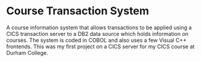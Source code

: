 # Course Transaction System
A course information system that allows transactions to be applied using a CICS transaction server to a DB2 data source which holds information on courses.  The system is coded in COBOL and also uses a few Visual C++ frontends.  This was my first project on a CICS server for my CICS course at Durham College.
